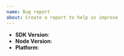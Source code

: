 ```yaml
---
name: Bug report
about: Create a report to help us improve
---
```


<!--
Thank you for reporting a possible bug in the Dragonchain Node SDK

Please fill in the items in the template below before describing the bug.

SDK Version: "version" field of the package.json file for the installed package
Node Version: output of `node --version`
Platform: Unix (macOS, Linux, etc) or Windows

If possible, please provide code that demonstrates the problem, keeping it as
simple and free of external dependencies as you can.
-->

* **SDK Version**:
* **Node Version**:
* **Platform**:
<!-- Please provide more details below this comment. -->
